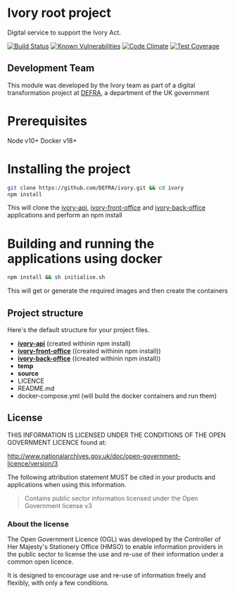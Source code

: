 # Ivory root project

Digital service to support the Ivory Act.

[![Build Status](https://travis-ci.com/DEFRA/ivory.svg?branch=master)](https://travis-ci.com/DEFRA/ivory)
[![Known Vulnerabilities](https://snyk.io/test/github/defra/ivory/badge.svg)](https://snyk.io/test/github/defra/ivory)
[![Code Climate](https://codeclimate.com/github/DEFRA/ivory/badges/gpa.svg)](https://codeclimate.com/github/DEFRA/ivory)
[![Test Coverage](https://codeclimate.com/github/DEFRA/ivory/badges/coverage.svg)](https://codeclimate.com/github/DEFRA/ivory/coverage)

## Development Team

This module was developed by the Ivory team as part of a digital transformation project at [DEFRA](https://www.gov.uk/government/organisations/department-for-environment-food-rural-affairs), a department of the UK government

# Prerequisites

Node v10+
Docker v18+

# Installing the project

```bash
git clone https://github.com/DEFRA/ivory.git && cd ivory
npm install
```

This will clone the [ivory-api](https://github.com/DEFRA/ivory-api), [ivory-front-office](https://github.com/DEFRA/ivory-front-office) and [ivory-back-office](https://github.com/DEFRA/ivory-back-office) applications and perform an npm install

# Building and running the applications using docker

```bash
npm install && sh initialise.sh
```

This will get or generate the required images and then create the containers

## Project structure

Here's the default structure for your project files.

* **[ivory-api](https://github.com/DEFRA/ivory-api)** (created withinin npm install)
* **[ivory-front-office](https://github.com/DEFRA/ivory-front-office)** ((created withinin npm install))
* **[ivory-back-office](https://github.com/DEFRA/ivory-back-office)** ((created withinin npm install))
* **temp**
* **source**
* LICENCE
* README.md
* docker-compose.yml (will build the docker containers and run them)

## License

THIS INFORMATION IS LICENSED UNDER THE CONDITIONS OF THE OPEN GOVERNMENT LICENCE found at:

<http://www.nationalarchives.gov.uk/doc/open-government-licence/version/3>

The following attribution statement MUST be cited in your products and applications when using this information.

>Contains public sector information licensed under the Open Government license v3

### About the license

The Open Government Licence (OGL) was developed by the Controller of Her Majesty's Stationery Office (HMSO) to enable information providers in the public sector to license the use and re-use of their information under a common open licence.

It is designed to encourage use and re-use of information freely and flexibly, with only a few conditions.


